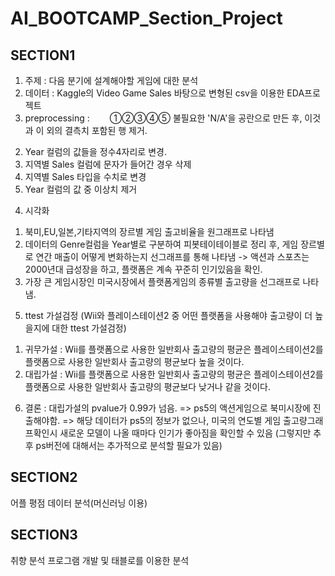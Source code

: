 # **AI_BOOTCAMP_Section_Project**

## **SECTION1**
1. 주제 : 다음 분기에 설계해야할 게임에 대한 분석
2. 데이터 : Kaggle의 Video Game Sales 바탕으로 변형된 csv을 이용한 EDA프로젝트
3. preprocessing : 
  ①②③④⑤ 불필요한 'N/A'을 공란으로 만든 후, 이것과 이 외의 결측치 포함된 행 제거.
  2) Year 컬럼의 값들을 정수4자리로 변경.
  3) 지역별 Sales 컬럼에 문자가 들어간 경우 삭제
  4) 지역별 Sales 타입을 수치로 변경
  5) Year 컬럼의 값 중 이상치 제거
4. 시각화
  1) 북미,EU,일본,기타지역의 장르별 게임 출고비율을 원그래프로 나타냄
  2) 데이터의 Genre컬럼을 Year별로 구분하여 피봇테이테이블로 정리 후, 게임 장르별로 연간 매출이 어떻게 변화하는지 선그래프를 통해 나타냄
      -> 액션과 스포츠는 2000년대 급성장을 하고, 플랫폼은 계속 꾸준히 인기있음을 확인.
  4) 가장 큰 게임시장인 미국시장에서 플랫폼게임의 종류별 출고량을 선그래프로 나타냄.
5. ttest 가설검정 (Wii와 플레이스테이션2 중 어떤 플랫폼을 사용해야 출고량이 더 높을지에 대한 ttest 가설검정)
  1) 귀무가설 : Wii를 플랫폼으로 사용한 일반회사 출고량의 평균은 플레이스테이션2를 플랫폼으로 사용한 일반회사 출고량의 평균보다 높을 것이다.
  2) 대립가설 : Wii를 플랫폼으로 사용한 일반회사 출고량의 평균은 플레이스테이션2를 플랫폼으로 사용한 일반회사 출고량의 평균보다 낮거나 같을 것이다.
6. 결론 : 대립가설의 pvalue가 0.99가 넘음.
        => ps5의 액션게임으로 북미시장에 진출해야함.
        => 해당 데이터가 ps5의 정보가 없으나, 미국의 연도별 게임 출고량그래프확인시 새로운 모델이 나올 때마다 인기가 좋아짐을 확인할 수 있음
          (그렇지만 추후 ps버전에 대해서는 추가적으로 분석할 필요가 있음)


## **SECTION2**
어플 평점 데이터 분석(머신러닝 이용)

## **SECTION3**
취향 분석 프로그램 개발 및 태블로를 이용한 분석

